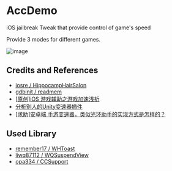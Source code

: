 # AccDemo

iOS jailbreak Tweak that provide control of game's speed

Provide 3 modes for different games. 

![image](https://github.com/brendonjkding/accDemo/blob/master/pic/1.gif)

## Credits and References
* [iosre / HippocampHairSalon](https://github.com/iosre/HippocampHairSalon) 
* [gdbinit / readmem](https://github.com/gdbinit/readmem)
* [[原创]iOS 游戏辅助之游戏加速浅析](https://bbs.pediy.com/thread-221322.htm)
* [分析别人的Unity变速器插件]( https://dlnn.net/2017/07/23/%E5%88%86%E6%9E%90%E5%88%AB%E4%BA%BA%E7%9A%84unity%E5%8F%98%E9%80%9F%E5%99%A8%E6%8F%92%E4%BB%B6/)
* [[求助]安卓端 手游变速器，类似光环助手的实现方式是怎样的？](https://bbs.pediy.com/thread-246438-1.htm)

## Used Library
* [remember17 / WHToast](https://github.com/remember17/WHToast)
* [liwq87112 / WQSuspendView](https://github.com/liwq87112/WQSuspendView)
* [opa334 / CCSupport](https://github.com/opa334/CCSupport)


